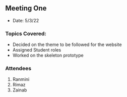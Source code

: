 ## Meeting One
- Date: 5/3/22

### Topics Covered:

- Decided on the theme to be followed for the website
- Assigned Student roles
- Worked on the skeleton prototype

### Attendees

1. Ranmini
2. Rimaz
3. Zainab



